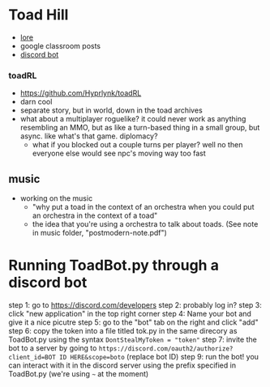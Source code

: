 # Toad Hill

- [lore](https://docs.google.com/document/d/18cSac9gC4KKNzgSY6ALmh9VTieL2en9fhQKrmIdDlSU/edit?usp=sharing)
- google classroom posts
- [discord bot](https://github.com/TheRealMothebad/Toad-Hill/)

### toadRL
- https://github.com/Hyprlynk/toadRL
- darn cool
- separate story, but in world, down in the toad archives
- what about a multiplayer roguelike? it could never work as anything resembling an MMO, but as like a turn-based thing in a small group, but async. like what's that game. diplomacy?
	- what if you blocked out a couple turns per player? well no then everyone else would see npc's moving way too fast

## music
- working on the music
  - "why put a toad in the context of an orchestra when you could put an orchestra in the context of a toad"
  - the idea that you're using a orchestra to talk about toads. (See note in music folder, "postmodern-note.pdf")


Running ToadBot.py through a discord bot
==================

step 1: go to https://discord.com/developers
step 2: probably log in?
step 3: click "new application" in the top right corner
step 4: Name your bot and give it a nice picutre
step 5: go to the "bot" tab on the right and click "add"
step 6: copy the token into a file titled tok.py in the same direcory as ToadBot.py using the syntax `DontStealMyToken = "token"`
step 7: invite the bot to a server by going to `https://discord.com/oauth2/authorize?client_id=BOT ID HERE&scope=boto` (replace bot ID)
step 9: run the bot! you can interact with it in the discord server using the prefix specified in ToadBot.py (we're using `~` at the moment)
